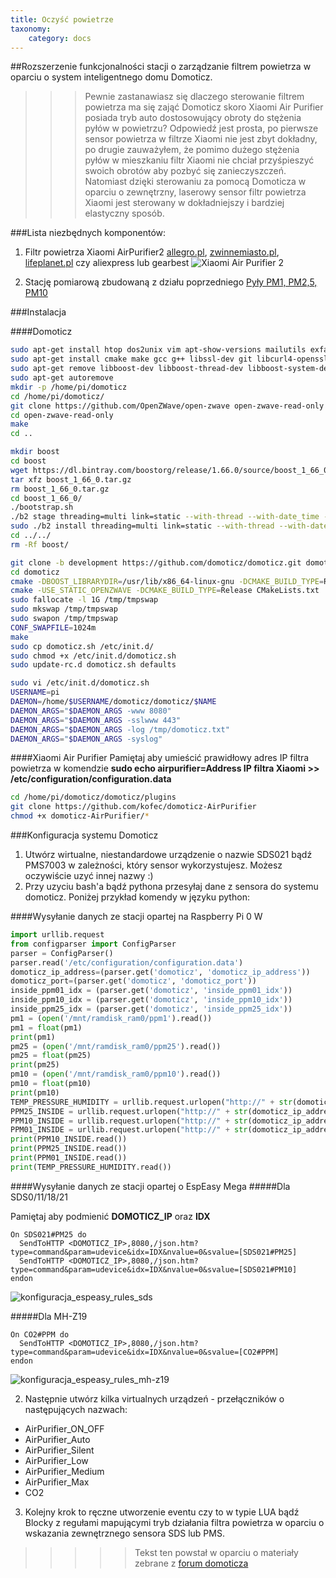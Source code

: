 ```yaml
---
title: Oczyść powietrze
taxonomy:
    category: docs
---
```


##Rozszerzenie funkcjonalności stacji o zarządzanie filtrem powietrza w oparciu o system inteligentnego domu Domoticz.

>>>Pewnie zastanawiasz się dlaczego sterowanie filtrem powietrza ma się zająć Domoticz skoro Xiaomi Air Purifier posiada tryb auto dostosowujący obroty do stężenia pyłów w powietrzu? Odpowiedź jest prosta, po pierwsze sensor powietrza w filtrze Xiaomi nie jest zbyt dokładny, po drugie zauważyłem, że pomimo dużego stężenia pyłów w mieszkaniu filtr Xiaomi nie chciał przyśpieszyć swoich obrotów aby pozbyć się zanieczyszczeń. Natomiast dzięki sterowaniu za pomocą Domoticza w oparciu o zewnętrzny, laserowy sensor filtr powietrza Xiaomi jest sterowany w dokładniejszy i bardziej elastyczny sposób.

###Lista niezbędnych komponentów:
1. Filtr powietrza Xiaomi AirPurifier2 [allegro.pl](https://allegro.pl/listing?string=Xiaomi%20Air%20Purifier%202&order=m&bmatch=ss-base-relevance-floki-5-nga-hcp-ele-1-4-1003), [zwinnemiasto.pl](http://zwinnemiasto.pl/hulajnogi/oczyszczacz-powietrza-xiaomi/), [lifeplanet.pl](https://lifeplanet.pl/kategoria/oczyszczacze-powietrza/xiaomi-air-purifier-2-inteligentny-oczyszczacz-powietrza) czy aliexpress lub gearbest
![Xiaomi Air Purifier 2](http://airmonitor.pl/images/image27.jpg)

2. Stację pomiarową zbudowaną z działu poprzedniego [Pyły PM1, PM2,5, PM10](http://airmonitor.pl/basics/overview)



###Instalacja

####Domoticz

```bash
sudo apt-get install htop dos2unix vim apt-show-versions mailutils exfat-fuse exfat-utils screen curl wiringpi i2c-tools aptitude watchdog zlib1g-dev -y
sudo apt-get install cmake make gcc g++ libssl-dev git libcurl4-openssl-dev libusb-dev libudev-dev libffi-dev python3.5 python3.5-dev python3-pip -y
sudo apt-get remove libboost-dev libboost-thread-dev libboost-system-dev libboost-atomic-dev libboost-regex-dev libboost-date-time1.62-dev libboost-date-time1.62.0 libboost-atomic1.62.0 libboost-regex1.62.0 libboost-iostreams1.62.0 libboost-serialization1.62-dev libboost-serialization1.62.0 libboost-system1.62-dev libboost-system1.62.0 libboost-thread1.62-dev libboost-thread1.62.0 libboost1.62-dev build-essential tk-dev libncurses5-dev libncursesw5-dev libreadline6-dev libdb5.3-dev libgdbm-dev libsqlite3-dev libssl-dev libbz2-dev libexpat1-dev liblzma-dev -y
sudo apt-get autoremove
mkdir -p /home/pi/domoticz
cd /home/pi/domoticz/
git clone https://github.com/OpenZWave/open-zwave open-zwave-read-only
cd open-zwave-read-only
make
cd ..

mkdir boost
cd boost
wget https://dl.bintray.com/boostorg/release/1.66.0/source/boost_1_66_0.tar.gz
tar xfz boost_1_66_0.tar.gz
rm boost_1_66_0.tar.gz
cd boost_1_66_0/
./bootstrap.sh
./b2 stage threading=multi link=static --with-thread --with-date_time --with-system --with-atomic --with-regex
sudo ./b2 install threading=multi link=static --with-thread --with-date_time --with-system --with-atomic --with-regex
cd ../../
rm -Rf boost/

git clone -b development https://github.com/domoticz/domoticz.git domoticz
cd domoticz
cmake -DBOOST_LIBRARYDIR=/usr/lib/x86_64-linux-gnu -DCMAKE_BUILD_TYPE=Release -DBoost_USE_MULTITHREADED=OFF
cmake -USE_STATIC_OPENZWAVE -DCMAKE_BUILD_TYPE=Release CMakeLists.txt
sudo fallocate -l 1G /tmp/tmpswap
sudo mkswap /tmp/tmpswap
sudo swapon /tmp/tmpswap
CONF_SWAPFILE=1024m
make
sudo cp domoticz.sh /etc/init.d/
sudo chmod +x /etc/init.d/domoticz.sh
sudo update-rc.d domoticz.sh defaults

sudo vi /etc/init.d/domoticz.sh
USERNAME=pi
DAEMON=/home/$USERNAME/domoticz/domoticz/$NAME
DAEMON_ARGS="$DAEMON_ARGS -www 8080"
DAEMON_ARGS="$DAEMON_ARGS -sslwww 443"
DAEMON_ARGS="$DAEMON_ARGS -log /tmp/domoticz.txt"
DAEMON_ARGS="$DAEMON_ARGS -syslog"
```



####Xiaomi Air Purifier
Pamiętaj aby umieścić prawidłowy adres IP filtra powietrza w komendzie **sudo echo airpurifier=Address IP filtra Xiaomi >> /etc/configuration/configuration.data**



```bash
cd /home/pi/domoticz/domoticz/plugins
git clone https://github.com/kofec/domoticz-AirPurifier
chmod +x domoticz-AirPurifier/*
```

###Konfiguracja systemu Domoticz
1. Utwórz wirtualne, niestandardowe urządzenie o nazwie SDS021 bądź PMS7003 w zależności, który sensor wykorzystujesz. Możesz oczywiście uzyć innej nazwy :)
2. Przy uzyciu bash'a bądź pythona przesyłaj dane z sensora do systemu domoticz. Poniżej przykład komendy w języku python:


####Wysyłanie danych ze stacji opartej na Raspberry Pi 0 W
```python
import urllib.request
from configparser import ConfigParser
parser = ConfigParser()
parser.read('/etc/configuration/configuration.data')
domoticz_ip_address=(parser.get('domoticz', 'domoticz_ip_address'))
domoticz_port=(parser.get('domoticz', 'domoticz_port'))
inside_ppm01_idx = (parser.get('domoticz', 'inside_ppm01_idx'))
inside_ppm10_idx = (parser.get('domoticz', 'inside_ppm10_idx'))
inside_ppm25_idx = (parser.get('domoticz', 'inside_ppm25_idx'))
pm1 = (open('/mnt/ramdisk_ram0/ppm1').read())
pm1 = float(pm1)
print(pm1)
pm25 = (open('/mnt/ramdisk_ram0/ppm25').read())
pm25 = float(pm25)
print(pm25)
pm10 = (open('/mnt/ramdisk_ram0/ppm10').read())
pm10 = float(pm10)
print(pm10)
TEMP_PRESSURE_HUMIDITY = urllib.request.urlopen("http://" + str(domoticz_ip_address) + ":" + str(domoticz_port) + "/json.htm?type=command&param=udevice&idx=" + str(temp_hum_pressure_sensor_0_idx) + "&nvalue=0&svalue=" + str(temp_out) + ";" + str(humidity_out) + ";0;" + str(pressure_out_hPa) + ";0")
PPM25_INSIDE = urllib.request.urlopen("http://" + str(domoticz_ip_address) + ":" + str(domoticz_port) + "/json.htm?type=command&param=udevice&idx=" + str(inside_ppm25_idx) + "&nvalue=0&svalue=" + str(pm25), timeout=10)
PPM10_INSIDE = urllib.request.urlopen("http://" + str(domoticz_ip_address) + ":" + str(domoticz_port) + "/json.htm?type=command&param=udevice&idx=" + str(inside_ppm10_idx) + "&nvalue=0&svalue=" + str(pm10), timeout=10)
PPM01_INSIDE = urllib.request.urlopen("http://" + str(domoticz_ip_address) + ":" + str(domoticz_port) + "/json.htm?type=command&param=udevice&idx=" + str(inside_ppm01_idx) + "&nvalue=0&svalue=" + str(pm1), timeout=10)
print(PPM10_INSIDE.read())
print(PPM25_INSIDE.read())
print(PPM01_INSIDE.read())
print(TEMP_PRESSURE_HUMIDITY.read())
```

####Wysyłanie danych ze stacji opartej o EspEasy Mega
#####Dla SDS0/11/18/21

Pamiętaj aby podmienić **DOMOTICZ_IP** oraz **IDX**

```
On SDS021#PM25 do
  SendToHTTP <DOMOTICZ_IP>,8080,/json.htm?type=command&param=udevice&idx=IDX&nvalue=0&svalue=[SDS021#PM25]
  SendToHTTP <DOMOTICZ_IP>,8080,/json.htm?type=command&param=udevice&idx=IDX&nvalue=0&svalue=[SDS021#PM10]
endon
```
![konfiguracja_espeasy_rules_sds](http://airmonitor.pl/images/espeasy_rules_sds021.jpg)


#####Dla MH-Z19
```
On CO2#PPM do
  SendToHTTP <DOMOTICZ_IP>,8080,/json.htm?type=command&param=udevice&idx=IDX&nvalue=0&svalue=[CO2#PPM]
endon
```
![konfiguracja_espeasy_rules_mh-z19](http://airmonitor.pl/images/espeasy_rules_mh-z19.jpg)


2. Następnie utwórz kilka virtualnych urządzeń - przełączników o następujących nazwach:
* AirPurifier_ON_OFF
* AirPurifier_Auto
* AirPurifier_Silent
* AirPurifier_Low
* AirPurifier_Medium
* AirPurifier_Max
* CO2

3. Kolejny krok to ręczne utworzenie eventu czy to w typie LUA bądź Blocky z regułami mapującymi tryb działania filtra powietrza w oparciu o wskazania zewnętrznego sensora SDS lub PMS.

>>>>>Tekst ten powstał w oparciu o materiały zebrane z [forum domoticza](http://www.domoticz.com/forum/viewtopic.php?t=15537)




